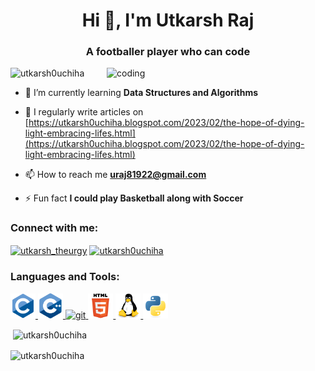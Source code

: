 
<h1 align="center">Hi 👋, I'm Utkarsh Raj</h1>
<h3 align="center">A footballer player who can code</h3>


<img align="right" alt="coding" width="350" src="https://camo.githubusercontent.com/5ddf73ad3a205111cf8c686f687fc216c2946a75005718c8da5b837ad9de78c9/68747470733a2f2f7468756d62732e6766796361742e636f6d2f4576696c4e657874446576696c666973682d736d616c6c2e676966">

<p align="left"> <img src="https://komarev.com/ghpvc/?username=utkarsh0uchiha&label=Profile%20views&color=0e75b6&style=flat" alt="utkarsh0uchiha" /> </p>

- 🌱 I’m currently learning **Data Structures and Algorithms**

- 📝 I regularly write articles on [https://utkarsh0uchiha.blogspot.com/2023/02/the-hope-of-dying-light-embracing-lifes.html](https://utkarsh0uchiha.blogspot.com/2023/02/the-hope-of-dying-light-embracing-lifes.html)

- 📫 How to reach me **uraj81922@gmail.com**

- ⚡ Fun fact **I could play Basketball along with Soccer**

<h3 align="left">Connect with me:</h3>
<p align="left">
<a href="https://instagram.com/utkarsh_theurgy" target="blank"><img align="center" src="https://raw.githubusercontent.com/rahuldkjain/github-profile-readme-generator/master/src/images/icons/Social/instagram.svg" alt="utkarsh_theurgy" height="30" width="40" /></a>
<a href="https://www.codechef.com/users/utkarsh0uchiha" target="blank"><img align="center" src="https://cdn.jsdelivr.net/npm/simple-icons@3.1.0/icons/codechef.svg" alt="utkarsh0uchiha" height="30" width="40" /></a>
</p>

<h3 align="left">Languages and Tools:</h3>
<p align="left"> <a href="https://www.cprogramming.com/" target="_blank" rel="noreferrer"> <img src="https://raw.githubusercontent.com/devicons/devicon/master/icons/c/c-original.svg" alt="c" width="40" height="40"/> </a> <a href="https://www.w3schools.com/cpp/" target="_blank" rel="noreferrer"> <img src="https://raw.githubusercontent.com/devicons/devicon/master/icons/cplusplus/cplusplus-original.svg" alt="cplusplus" width="40" height="40"/> </a> <a href="https://git-scm.com/" target="_blank" rel="noreferrer"> <img src="https://www.vectorlogo.zone/logos/git-scm/git-scm-icon.svg" alt="git" width="40" height="40"/> </a> <a href="https://www.w3.org/html/" target="_blank" rel="noreferrer"> <img src="https://raw.githubusercontent.com/devicons/devicon/master/icons/html5/html5-original-wordmark.svg" alt="html5" width="40" height="40"/> </a> <a href="https://www.linux.org/" target="_blank" rel="noreferrer"> <img src="https://raw.githubusercontent.com/devicons/devicon/master/icons/linux/linux-original.svg" alt="linux" width="40" height="40"/> </a> <a href="https://www.python.org" target="_blank" rel="noreferrer"> <img src="https://raw.githubusercontent.com/devicons/devicon/master/icons/python/python-original.svg" alt="python" width="40" height="40"/> </a> </p>

<p>&nbsp;<img align="center" src="https://github-readme-stats.vercel.app/api?username=utkarsh0uchiha&show_icons=true&locale=en" alt="utkarsh0uchiha" /></p>

<p><img align="center" src="https://github-readme-streak-stats.herokuapp.com/?user=utkarsh0uchiha&" alt="utkarsh0uchiha" /></p>
